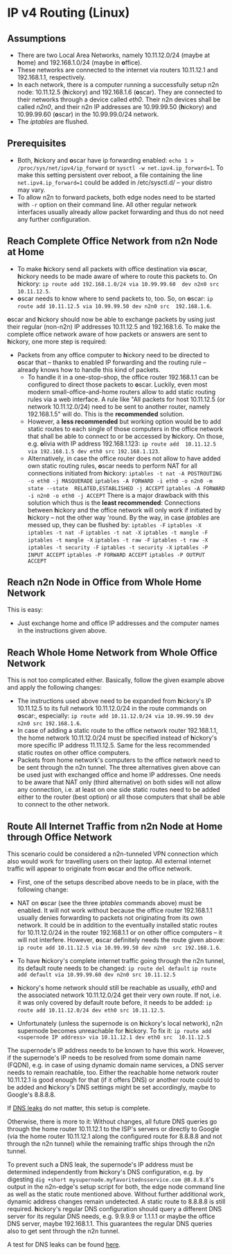 # IP v4 Routing (Linux)
## Assumptions
- There are two Local Area Networks, namely 10.11.12.0/24 (maybe at 
**h**ome) and 192.168.1.0/24 (maybe in **o**ffice).
- These networks are connected to the internet via routers 10.11.12.1 
and 192.168.1.1, respectively.
- In each network, there is a computer running a successfully setup n2n 
node: 10.11.12.5 (**h**ickory) and 192.168.1.6 (**o**scar). They are 
connected to their networks through a device called _eth0_. Their n2n 
devices shall be called _n2n0_, and their n2n IP addresses are 
10.99.99.50 (**h**ickory) and 10.99.99.60 (**o**scar) in the 
10.99.99.0/24 network.
- The _iptables_ are flushed.

## Prerequisites
- Both, **h**ickory and **o**scar have ip forwarding enabled: `echo 1 > 
/proc/sys/net/ipv4/ip_forward` or `sysctl -w net.ipv4.ip_forward=1`. To 
make this setting  persistent over reboot, a file containing the line 
`net.ipv4.ip_forward=1` could be added in /etc/sysctl.d/ – your distro 
may vary.
- To allow n2n to forward packets, both edge nodes need to be started 
with `-r` option on their command line. All other regular network 
interfaces usually already allow packet forwarding and thus do not need 
any  further configuration.

## Reach Complete Office Network from n2n Node at Home 

- To make **h**ickory send all packets with office destination via 
**o**scar, **h**ickory needs to be made aware of where to route this 
packets to. On **h**ickory: `ip route add 192.168.1.0/24 via 10.99.99.60 
dev n2n0 src 10.11.12.5`.
- **o**scar needs to know where to send packets to, too. So, on 
**o**scar: `ip route add 10.11.12.5 via 10.99.99.50 dev n2n0 src 
192.168.1.6`.

**o**scar and **h**ickory should now be able to exchange packets by 
using just their regular (non-n2n) IP addresses 10.11.12.5 and 192.168.1.6. 
To make the complete office network aware of how packets or answers are 
sent to **h**ickory, one more step is required: 

- Packets from any office computer to **h**ickory need to be directed to 
**o**scar that – thanks to enabled IP forwarding and the routing rule – 
already knows how to handle this kind of packets.
   * To handle it in a one-stop-shop, the office router 192.168.1.1 can 
be configured to direct those packets to **o**scar. Luckily, even most 
modern small-office-and-home routers allow to add static routing rules 
via a web interface. A rule like "All packets for host 10.11.12.5 (or 
network 10.11.12.0/24) need to be sent to another router, namely 
192.168.1.5" will do. This is the **recommended** solution.
   * However, a **less recommended** but working option would be to add 
static routes to each single of those computers in the office network 
that shall be able to connect to or be accessed by **h**ickory. On 
those, e.g. **o**livia with IP address 192.168.1.123: `ip route add 
10.11.12.5 via 192.168.1.5 dev eth0 src 192.168.1.123`.
   * Alternatively, in case the office router does not allow to have 
added own static routing rules, **o**scar needs to perform NAT for all 
connections initiated from **h**ickory:
`iptables -t nat -A POSTROUTING -o eth0 -j MASQUERADE`
`iptables -A FORWARD -i eth0 -o n2n0 -m state --state 
RELATED,ESTABLISHED -j ACCEPT`
`iptables -A FORWARD -i n2n0 -o eth0 -j ACCEPT`
There is a major drawback with this solution which thus is the **least 
recommended**: Connections between **h**ickory and the office network 
will only work if initiated by **h**ickory – not the other way 'round.
By the way, in case _iptables_ are messed up, they can be flushed by:
`iptables -F`
`iptables -X`
`iptables -t nat -F`
`iptables -t nat -X`
`iptables -t mangle -F`
`iptables -t mangle -X`
`iptables -t raw -F`
`iptables -t raw -X`
`iptables -t security -F`
`iptables -t security -X`
`iptables -P INPUT ACCEPT`
`iptables -P FORWARD ACCEPT`
`iptables -P OUTPUT ACCEPT`

## Reach n2n Node in Office from Whole Home Network 

This is easy:
- Just exchange home and office IP addresses and the computer names in 
the instructions given above.

## Reach Whole Home Network from Whole Office Network

This is not too complicated either. Basically, follow the given example 
above and apply the following changes:
- The instructions used above need to be expanded from **h**ickory's IP 
10.11.12.5 to its full network 10.11.12.0/24 in the route commands on 
**o**scar:, especially: `ip route add 10.11.12.0/24 via 10.99.99.50 dev 
n2n0 src 192.168.1.6`.
- In case of adding a static route to the office network router 
192.168.1.1, the home network 10.11.12.0/24 must be specified instead of 
**h**ickory's more specific IP address 11.11.12.5. Same for the less 
recommended static routes on other office computers.
- Packets from home network's computers to the office network need to be 
sent through the n2n tunnel. The three alternatives given above can be 
used just with exchanged office and home IP addresses. One needs to be 
aware that NAT only (third alternative) on both sides will not allow any 
connection, i.e. at least on one side static routes need to be added 
either to the router (best option) or all those computers that shall be 
able to connect to the other network.

## Route All Internet Traffic from n2n Node at Home through Office Network

This scenario could be considered a n2n-tunneled VPN connection which 
also would work for travelling users on their laptop. All external 
internet traffic will appear to originate from **o**scar and the office 
network.

- First, one of the setups described above needs to be in place, with 
the following change:
- NAT on **o**scar (see the three _iptables_ commands above) must be 
enabled. It will not work without because the office router 192.168.1.1 
usually denies forwarding to packets not originating from its own 
network. It could be in addition to the eventually installed static 
routes for 10.11.12.0/24 in the router 192.168.1.1 or on other office 
computers – it will not interfere. However, **o**scar definitely needs 
the route given above: `ip route add 10.11.12.5 via 10.99.99.50 dev n2n0 
src 192.168.1.6`.
- To have **h**ickory's complete internet traffic going through the n2n 
tunnel, its default route needs to be changed: 
`ip route del default`
`ip route add default via 10.99.99.60 dev n2n0 src 10.11.12.5`

- **h**ickory's home network should still be reachable as usually, 
_eth0_ and the associated network 10.11.12.0/24 get their very own 
route. If not, i.e. it was only covered by default route before, it 
needs to be added: `ip route add 10.11.12.0/24 dev eth0 src 10.11.12.5`.
- Unfortunately (unless the supernode is on **h**ickory's local 
network), n2n supernode becomes unreachable for **h**ickory. To fix it:
`ip route add <supernode IP address> via 10.11.12.1 dev eth0 src 
10.11.12.5`

The supernode's IP address needs to be known to have this work. However, 
if the supernode's IP needs to be resolved from some domain name (FQDN), 
e.g. in case of using dynamic domain name services, a DNS server needs 
to remain reachable, too. Either the reachable home network router 
10.11.12.1 is good enough for that (if it offers DNS) or another route 
could to be added and **h**ickory's DNS settings might be set 
accordingly, maybe to Google's 8.8.8.8. 

If [DNS leaks](https://en.wikipedia.org/wiki/DNS_leak) do not matter, 
this setup is complete.

Otherwise, there is more to it: Without changes, all future DNS queries 
go through the home router 10.11.12.1 to the ISP's servers or directly 
to Google (via the home router 10.11.12.1 along the configured route for 
8.8.8.8 and not through the n2n tunnel) while the remaining traffic 
ships through the n2n tunnel. 

To prevent such a DNS leak, the supernode's IP address must be 
determined independently from **h**ickory's DNS configuration, e.g. by 
digesting `dig +short mysupernode.myfavoritednsservice.com @8.8.8.8`'s 
output in the n2n-edge's setup script for both, the edge node command 
line as well as the static route mentioned above. Without further 
additional work, dynamic address changes remain undetected. A static 
route to 8.8.8.8 is still required. **h**ickory's regular DNS 
configuration should query a different DNS server for its regular DNS 
needs, e.g. 9.9.9.9 or 1.1.1.1 or maybe the office DNS server, maybe 
192.168.1.1. This guarantees the regular DNS queries also to get sent 
through the n2n tunnel.

A test for DNS leaks can be found [here](https://www.dnsleaktest.com/).
